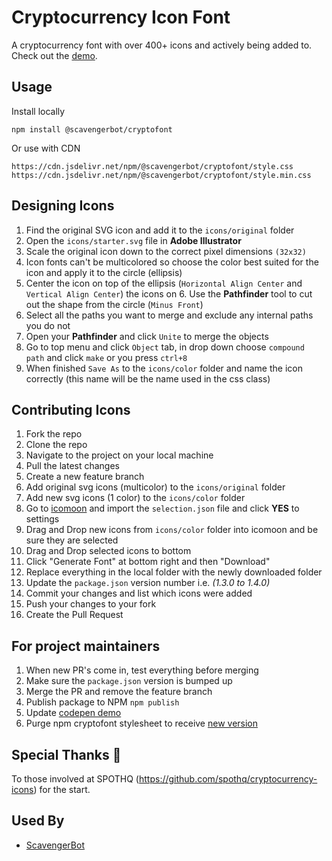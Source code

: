 # Cryptocurrency Icon Font
A cryptocurrency font with over 400+ icons and actively being added to. <br>
Check out the [demo](https://codepen.io/oneezy/pen/YzWLxPO).


## Usage
Install locally
```
npm install @scavengerbot/cryptofont
```
Or use with CDN
```
https://cdn.jsdelivr.net/npm/@scavengerbot/cryptofont/style.css
https://cdn.jsdelivr.net/npm/@scavengerbot/cryptofont/style.min.css
```
## Designing Icons
1. Find the original SVG icon and add it to the `icons/original` folder
2. Open the `icons/starter.svg` file in **Adobe Illustrator**
3. Scale the original icon down to the correct pixel dimensions `(32x32)`
4. Icon fonts can't be multicolored so choose the color best suited for the icon and apply it to the circle (ellipsis)
5. Center the icon on top of the ellipsis (`Horizontal Align Center` and `Vertical Align Center`) the icons on 6. Use the **Pathfinder** tool to cut out the shape from the circle (`Minus Front`)
7. Select all the paths you want to merge and exclude any internal paths you do not
8. Open your **Pathfinder** and click `Unite` to merge the objects
9. Go to top menu and click `Object` tab, in drop down choose `compound path` and click `make` or you press `ctrl+8`
10. When finished `Save As` to the `icons/color` folder and name the icon correctly (this name will be the name used in the css class)

## Contributing Icons
1. Fork the repo
2. Clone the repo
3. Navigate to the project on your local machine
4. Pull the latest changes
5. Create a new feature branch
6. Add original svg icons (multicolor) to the `icons/original` folder
7. Add new svg icons (1 color) to the `icons/color` folder
8. Go to [icomoon](https://icomoon.io/app) and import the `selection.json` file and click **YES** to settings
9. Drag and Drop new icons from `icons/color` folder into icomoon and be sure they are selected
10. Drag and Drop selected icons to bottom
11. Click "Generate Font" at bottom right and then "Download"
12. Replace everything in the local folder with the newly downloaded folder
13. Update the `package.json` version number i.e. *(1.3.0 to 1.4.0)*
14. Commit your changes and list which icons were added
15. Push your changes to your fork
16. Create the Pull Request

## For project maintainers
1. When new PR's come in, test everything before merging
2. Make sure the `package.json` version is bumped up
3. Merge the PR and remove the feature branch
4. Publish package to NPM `npm publish`
5. Update [codepen demo](https://codepen.io/oneezy/pen/YzWLxPO)
6. Purge npm cryptofont stylesheet to receive [new version](https://cdn.jsdelivr.net/npm/@scavengerbot/cryptofont@latest/style.min.css)
## Special Thanks 👏

To those involved at SPOTHQ (https://github.com/spothq/cryptocurrency-icons) for the start.


## Used By
- [ScavengerBot](https://scavengerbot.io)